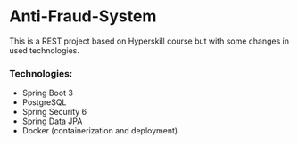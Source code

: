 # Anti-Fraud-System

This is a REST project based on Hyperskill course but with some changes in used technologies.

### Technologies:

- Spring Boot 3
- PostgreSQL
- Spring Security 6
- Spring Data JPA
- Docker (containerization and deployment) 
